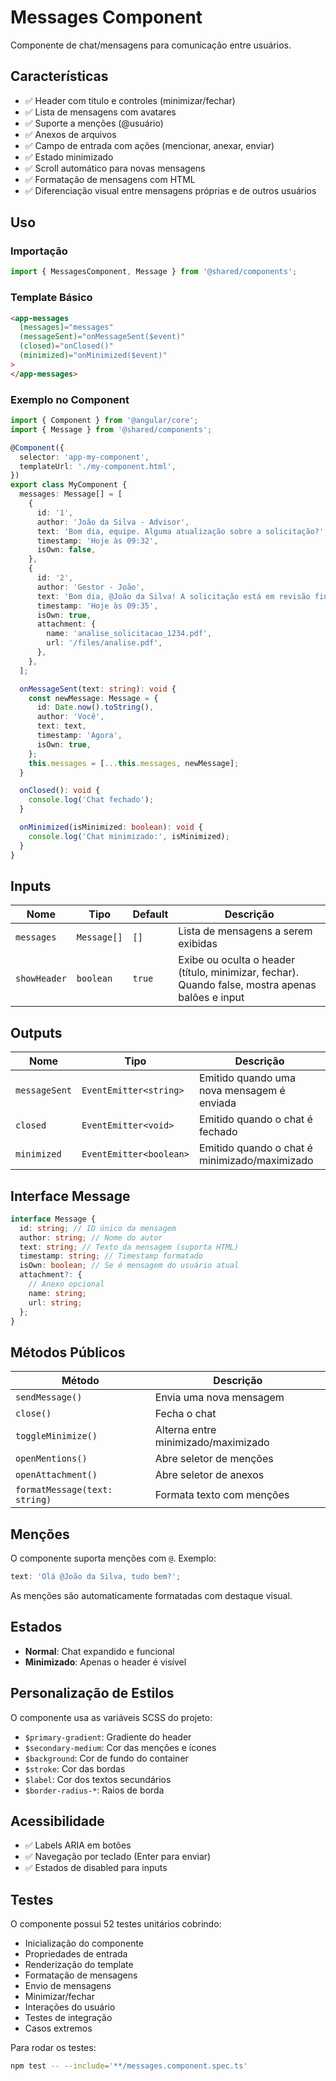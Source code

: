 # Messages Component

Componente de chat/mensagens para comunicação entre usuários.

## Características

- ✅ Header com título e controles (minimizar/fechar)
- ✅ Lista de mensagens com avatares
- ✅ Suporte a menções (@usuário)
- ✅ Anexos de arquivos
- ✅ Campo de entrada com ações (mencionar, anexar, enviar)
- ✅ Estado minimizado
- ✅ Scroll automático para novas mensagens
- ✅ Formatação de mensagens com HTML
- ✅ Diferenciação visual entre mensagens próprias e de outros usuários

## Uso

### Importação

```typescript
import { MessagesComponent, Message } from '@shared/components';
```

### Template Básico

```html
<app-messages
  [messages]="messages"
  (messageSent)="onMessageSent($event)"
  (closed)="onClosed()"
  (minimized)="onMinimized($event)"
>
</app-messages>
```

### Exemplo no Component

```typescript
import { Component } from '@angular/core';
import { Message } from '@shared/components';

@Component({
  selector: 'app-my-component',
  templateUrl: './my-component.html',
})
export class MyComponent {
  messages: Message[] = [
    {
      id: '1',
      author: 'João da Silva - Advisor',
      text: 'Bom dia, equipe. Alguma atualização sobre a solicitação?',
      timestamp: 'Hoje às 09:32',
      isOwn: false,
    },
    {
      id: '2',
      author: 'Gestor - João',
      text: 'Bom dia, @João da Silva! A solicitação está em revisão final.',
      timestamp: 'Hoje às 09:35',
      isOwn: true,
      attachment: {
        name: 'analise_solicitacao_1234.pdf',
        url: '/files/analise.pdf',
      },
    },
  ];

  onMessageSent(text: string): void {
    const newMessage: Message = {
      id: Date.now().toString(),
      author: 'Você',
      text: text,
      timestamp: 'Agora',
      isOwn: true,
    };
    this.messages = [...this.messages, newMessage];
  }

  onClosed(): void {
    console.log('Chat fechado');
  }

  onMinimized(isMinimized: boolean): void {
    console.log('Chat minimizado:', isMinimized);
  }
}
```

## Inputs

| Nome         | Tipo        | Default | Descrição                                                                                        |
| ------------ | ----------- | ------- | ------------------------------------------------------------------------------------------------ |
| `messages`   | `Message[]` | `[]`    | Lista de mensagens a serem exibidas                                                              |
| `showHeader` | `boolean`   | `true`  | Exibe ou oculta o header (título, minimizar, fechar). Quando false, mostra apenas balões e input |

## Outputs

| Nome          | Tipo                    | Descrição                                     |
| ------------- | ----------------------- | --------------------------------------------- |
| `messageSent` | `EventEmitter<string>`  | Emitido quando uma nova mensagem é enviada    |
| `closed`      | `EventEmitter<void>`    | Emitido quando o chat é fechado               |
| `minimized`   | `EventEmitter<boolean>` | Emitido quando o chat é minimizado/maximizado |

## Interface Message

```typescript
interface Message {
  id: string; // ID único da mensagem
  author: string; // Nome do autor
  text: string; // Texto da mensagem (suporta HTML)
  timestamp: string; // Timestamp formatado
  isOwn: boolean; // Se é mensagem do usuário atual
  attachment?: {
    // Anexo opcional
    name: string;
    url: string;
  };
}
```

## Métodos Públicos

| Método                        | Descrição                           |
| ----------------------------- | ----------------------------------- |
| `sendMessage()`               | Envia uma nova mensagem             |
| `close()`                     | Fecha o chat                        |
| `toggleMinimize()`            | Alterna entre minimizado/maximizado |
| `openMentions()`              | Abre seletor de menções             |
| `openAttachment()`            | Abre seletor de anexos              |
| `formatMessage(text: string)` | Formata texto com menções           |

## Menções

O componente suporta menções com `@`. Exemplo:

```typescript
text: 'Olá @João da Silva, tudo bem?';
```

As menções são automaticamente formatadas com destaque visual.

## Estados

- **Normal**: Chat expandido e funcional
- **Minimizado**: Apenas o header é visível

## Personalização de Estilos

O componente usa as variáveis SCSS do projeto:

- `$primary-gradient`: Gradiente do header
- `$secondary-medium`: Cor das menções e ícones
- `$background`: Cor de fundo do container
- `$stroke`: Cor das bordas
- `$label`: Cor dos textos secundários
- `$border-radius-*`: Raios de borda

## Acessibilidade

- ✅ Labels ARIA em botões
- ✅ Navegação por teclado (Enter para enviar)
- ✅ Estados de disabled para inputs

## Testes

O componente possui 52 testes unitários cobrindo:

- Inicialização do componente
- Propriedades de entrada
- Renderização do template
- Formatação de mensagens
- Envio de mensagens
- Minimizar/fechar
- Interações do usuário
- Testes de integração
- Casos extremos

Para rodar os testes:

```bash
npm test -- --include='**/messages.component.spec.ts'
```
